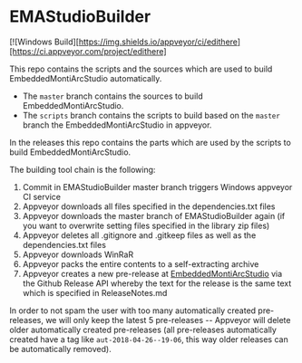# EMAStudioBuilder

[![Windows Build][https://img.shields.io/appveyor/ci/edithere][https://ci.appveyor.com/project/edithere]

This repo contains the scripts and the sources which are used to build EmbeddedMontiArcStudio automatically.

* The `master` branch contains the sources to build EmbeddedMontiArcStudio.
* The `scripts` branch contains the scripts to build based on the `master` branch the EmbeddedMontiArcStudio in appveyor.

In the releases this repo contains the parts which are used by the scripts to build EmbeddedMontiArcStudio.

The building tool chain is the following:
1)	Commit in EMAStudioBuilder master branch triggers Windows appveyor CI service
2)	Appveyor downloads all files specified in the dependencies.txt files
3)	Appveyor downloads the master branch of EMAStudioBuilder again (if you want to overwrite setting files specified in the library zip files)
4)	Appveyor deletes all .gitignore and .gitkeep files as well as the dependencies.txt files
5)	Appveyor downloads WinRaR
6)	Appveyor packs the entire contents to a self-extracting archive
7)	Appveyor creates a new pre-release at [EmbeddedMontiArcStudio](https://github.com/EmbeddedMontiArc/EmbeddedMontiArcStudio) via the Github Release API whereby the text for the release is the same text which is specified in ReleaseNotes.md

In order to not spam the user with too many automatically created pre-releases, we will only keep the latest 5 pre-releases -- Appveyor will delete older automatically created pre-releases (all pre-releases automatically created have a tag like `aut-2018-04-26--19-06`, this way older releases can be automatically removed).
